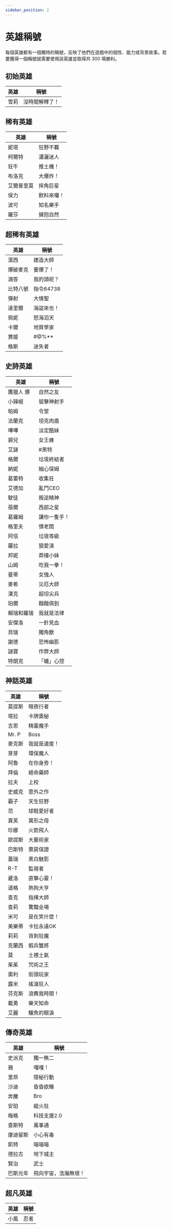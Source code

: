 ```yaml
---
sidebar_position: 2
---
```


# 英雄稱號

每個英雄都有一個獨特的稱號，反映了他們在遊戲中的個性、能力或背景故事。若要獲得一個稱號就需要使用該英雄並取得共 300 場勝利。

## 初始英雄

| 英雄 | 稱號           |
| ---- | -------------- |
| 雪莉 | 沒時間解釋了！ |

## 稀有英雄

| 英雄       | 稱號       |
| ---------- | ---------- |
| 妮塔       | 狂野不羈   |
| 柯爾特     | 瀟灑迷人   |
| 狂牛       | 推土機！   |
| 布洛克     | 大爆炸！   |
| 艾爾普里莫 | 摔角巨星   |
| 保力       | 飲料來囉！ |
| 波可       | 知名樂手   |
| 羅莎       | 擁抱自然   |

## 超稀有英雄

| 英雄     | 稱號       |
| -------- | ---------- |
| 潔西     | 建造大師   |
| 爆破麥克 | 要爆了！   |
| 滴答     | 我的頭呢？ |
| 比特八號 | 指令64738  |
| 彈射     | 大情聖     |
| 達里爾   | 海盜來也！ |
| 佩妮     | 怒海滔天   |
| 卡爾     | 地質學家   |
| 賈姬     | #@%\*\*    |
| 格斯     | 迷失者     |

## 史詩英雄

| 英雄       | 稱號         |
| ---------- | ------------ |
| 鷹獵人 爆  | 自然之友     |
| 小辣椒     | 狙擊神射手   |
| 帕姆       | 令堂         |
| 法蘭克     | 坦克肉盾     |
| 嗶嗶       | 淡定酷妹     |
| 碧兒       | 女王蜂       |
| 艾謎       | #黑特        |
| 格爾       | 垃圾終結者   |
| 納妮       | 細心保姆     |
| 葛蕾特     | 收集狂       |
| 艾德加     | 亂鬥CEO      |
| 駛徒       | 叛逆精神     |
| 蓓爾       | 西部之星     |
| 葛羅姆     | 讓你一隻手！ |
| 格里夫     | 慣老闆       |
| 阿信       | 垃圾等級     |
| 蘿拉       | 狠愛演       |
| 邦妮       | 莽撞小妹     |
| 山姆       | 吃我一拳！   |
| 曼蒂       | 女強人       |
| 麥希       | 災厄大師     |
| 漢克       | 超坦尖兵     |
| 珀爾       | 麵麵俱到     |
| 賴瑞和羅瑞 | 我就是法律   |
| 安傑洛     | 一針見血     |
| 貝瑞       | 獨角獸       |
| 謝德       | 恐怖幽影     |
| 謎寶       | 作弊大師     |
| 特朗克     | 「蟻」心控   |

## 神話英雄

| 英雄   | 稱號         |
| ------ | ------------ |
| 莫提斯 | 暗夜行者     |
| 塔拉   | 卡牌奧秘     |
| 吉恩   | 精靈魔手     |
| Mr. P  | Boss         |
| 麥克斯 | 我就是速度！ |
| 芽芽   | 環保魔人     |
| 阿魯   | 在你身旁！   |
| 拜倫   | 絕命藥師     |
| 拉夫   | 上校         |
| 史威克 | 意外之作     |
| 霸子   | 天生狂野     |
| 范     | 球鞋愛好者   |
| 異芙   | 異形之母     |
| 珍娜   | 火箭飛人     |
| 歐提斯 | 大藝術家     |
| 巴斯特 | 票房保證     |
| 蓋瑞   | 黑白魅影     |
| R-T    | 監視者       |
| 葳洛   | 直擊心靈！   |
| 道格   | 熱狗大亨     |
| 查克   | 指揮大師     |
| 查莉   | 驚豔全場     |
| 米可   | 是在笑什麼！ |
| 美樂蒂 | 卡拉永遠OK   |
| 莉莉   | 背刺狂魔     |
| 克蘭西 | 蝦兵蟹將     |
| 莫     | 土裡土氣     |
| 茱茱   | 咒術之王     |
| 奧利   | 街頭玩家     |
| 露米   | 搖滾狂人     |
| 芬克斯 | 浪費我時間！ |
| 載勇   | 樂天知命     |
| 艾麗   | 鱷魚的眼淚   |

## 傳奇英雄

| 英雄     | 稱號                 |
| -------- | -------------------- |
| 史派克   | 獨一無二             |
| 鴉       | 嘎嘎！               |
| 里昂     | 隱秘行動             |
| 沙迪     | 昏昏欲睡             |
| 奔騰     | Bro                  |
| 安珀     | 縱火狂               |
| 梅格     | 科技支援2.0          |
| 查斯特   | 萬事通               |
| 康迪留斯 | 小心有毒             |
| 凱特     | 喵喵喵               |
| 德拉古   | 地下城主             |
| 賢治     | 武士                 |
| 巴斯光年 | 飛向宇宙，浩瀚無垠！ |

## 超凡英雄

| 英雄 | 稱號 |
| ---- | ---- |
| 小風 | 忍者 |
